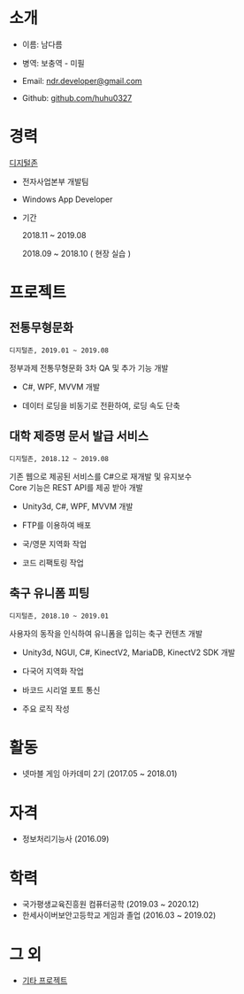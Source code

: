 # 소개

- 이름: 남다름

- 병역: 보충역 - 미필

- Email: ndr.developer@gmail.com

- Github: [github.com/huhu0327](https://github.com/huhu0327)

# 경력

[디지털존](http://doculink.co.kr)

- 전자사업본부 개발팀
- Windows App Developer
- 기간

  2018.11 ~ 2019.08

  2018.09 ~ 2018.10 ( 현장 실습 )

# 프로젝트

## 전통무형문화

`디지털존, 2019.01 ~ 2019.08`

정부과제 전통무형문화 3차 QA 및 추가 기능 개발

- C#, WPF, MVVM 개발

- 데이터 로딩을 비동기로 전환하여, 로딩 속도 단축

## 대학 제증명 문서 발급 서비스

`디지털존, 2018.12 ~ 2019.08`

기존 웹으로 제공된 서비스를 C#으로 재개발 및 유지보수  
Core 기능은 REST API를 제공 받아 개발

- Unity3d, C#, WPF, MVVM 개발

- FTP를 이용하여 배포

- 국/영문 지역화 작업

- 코드 리팩토링 작업

## 축구 유니폼 피팅

`디지털존, 2018.10 ~ 2019.01`

사용자의 동작을 인식하여 유니폼을 입히는 축구 컨텐츠 개발

- Unity3d, NGUI, C#, KinectV2, MariaDB, KinectV2 SDK 개발

- 다국어 지역화 작업

- 바코드 시리얼 포트 통신

- 주요 로직 작성

# 활동

- 넷마블 게임 아카데미 2기 (2017.05 ~ 2018.01)

# 자격

- 정보처리기능사 (2016.09)

# 학력

<!-- - 방송통신대학교 컴퓨터과학과 3학년 편입 (2020.03 ~) -->

- 국가평생교육진흥원 컴퓨터공학 (2019.03 ~ 2020.12)
- 한세사이버보안고등학교 게임과 졸업 (2016.03 ~ 2019.02)

# 그 외

- [기타 프로젝트](https://github.com/huhu0327/etc-projects)

<!--

**손패찐**

> 고등학생 시절, 동아리발표대회에 참가하여 최우수상을 수상한 게임입니다.
> 하스스톤 캐릭터를 소재로 한 캐쥬얼 게임 ( 앵그리버드 방식)이며, NGUI로 UI를 구성하였고 포물선은 ITween을 이용하여 표현하였습니다. 파티클 시스템에 집중을 가장 많이 하였습니다.

- 3인 ( 개발 100% 담당 )
- 기간 : 2017.11 (총 3주)
- 개발 기술 : Unity3d, NGUI, C#/.NET, ITween

<div>
<img Height="200" src="https://user-images.githubusercontent.com/28612967/75357736-31906580-58f5-11ea-866c-68c933d710af.png">
<img Height="200" src="https://user-images.githubusercontent.com/28612967/75357740-32c19280-58f5-11ea-9c86-79ec0343109d.png">
</div>

---

**CaveMeal**

> 넷마블게임아카데미 2기에 참가하여 만든 2D RPG 게임입니다. 요리사가 몬스터를 죽이면서 요리 재료를 수집하여 조합하며 성장해나가는 방식입니다.
>
> ObjectPooling 기법을 사용하여 몹을 관리하였으며, 최적화를 중점으로 개발하였습니다.

- 4인 ( 개발 100% 담당 )
- 기간 : 2017.05 ~ 2018.01 (총 9개월)
- 개발 기술 : Unity3d, NGUI, C#/.NET

<div>
<img Height="200" src="https://user-images.githubusercontent.com/28612967/75356824-cbefa980-58f3-11ea-9054-d27fca1dfe52.png">
<img Height="200" src="https://user-images.githubusercontent.com/28612967/75356833-ce520380-58f3-11ea-9847-6e0f42b8e50b.png">
</div> -->
